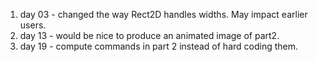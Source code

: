1. day 03 - changed the way Rect2D handles widths.  May impact earlier users.
1. day 13 - would be nice to produce an animated image of part2.
1. day 19 - compute commands in part 2 instead of hard coding them.
